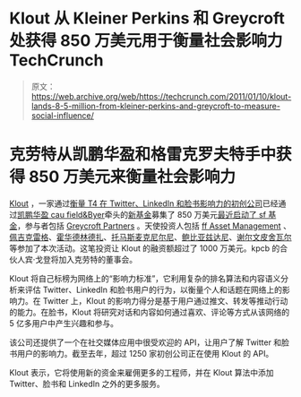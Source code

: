 # Klout 从 Kleiner Perkins 和 Greycroft 处获得 850 万美元用于衡量社会影响力 TechCrunch

> 原文：<https://web.archive.org/web/https://techcrunch.com/2011/01/10/klout-lands-8-5-million-from-kleiner-perkins-and-greycroft-to-measure-social-influence/>

# 克劳特从凯鹏华盈和格雷克罗夫特手中获得 850 万美元来衡量社会影响力

[Klout](https://web.archive.org/web/20230202230616/http://klout.com/) ，一家通过[衡量 T4 在 Twitter、LinkedIn 和脸书影响力的初创公司](https://web.archive.org/web/20230202230616/https://techcrunch.com/2009/11/17/klout-influence-twitter-list-authority/)已经通过[凯鹏华盈 cau field&Byer](https://web.archive.org/web/20230202230616/http://www.crunchbase.com/financial-organization/kleiner-perkins-caufield-byers)牵头的[新基金](https://web.archive.org/web/20230202230616/http://www.prnewswire.com/news-releases/113198964.html)募集了 850 万美元[最近启动了 sf 基金](https://web.archive.org/web/20230202230616/http://klout.com/blog/2011/01/taking-klout-to-the-next-level/)，参与者包括 [Greycroft Partners](https://web.archive.org/web/20230202230616/http://www.crunchbase.com/financial-organization/greycroft-partners) 。天使投资人包括 [ff Asset Management](https://web.archive.org/web/20230202230616/http://www.crunchbase.com/financial-organization/ff-asset-management) 、[佩吉克雷格](https://web.archive.org/web/20230202230616/http://www.crunchbase.com/person/paige-craig)、[霍华德林德扎](https://web.archive.org/web/20230202230616/http://www.crunchbase.com/person/howard-lindzon)、[托马斯麦克尼尔尼](https://web.archive.org/web/20230202230616/http://www.crunchbase.com/person/tom-mcinerney)、[鲍比亚兹达尼](https://web.archive.org/web/20230202230616/http://www.crunchbase.com/person/bobby-yazdani)、[谢尔文皮舍瓦尔](https://web.archive.org/web/20230202230616/http://www.crunchbase.com/person/shervin-pishevar)等参加了本次活动。这笔投资让 Klout 的融资额超过了 1000 万美元。kpcb 的合伙人宾·戈登将加入克劳特的董事会。

Klout 将自己标榜为网络上的“影响力标准”，它利用复杂的排名算法和内容语义分析来评估 Twitter、LinkedIn 和脸书用户的行为，以衡量个人和话题在网络上的影响力。在 Twitter 上，Klout 的影响力得分是基于用户通过推文、转发等推动行动的能力。在脸书，Klout 将研究对话和内容如何通过喜欢、评论等方式从该网络的 5 亿多用户中产生兴趣和参与。

该公司还提供了一个在社交媒体应用中很受欢迎的 API，让用户了解 Twitter 和脸书用户的影响力。截至去年，超过 1250 家初创公司正在使用 Klout 的 API。

Klout 表示，它将使用新的资金来雇佣更多的工程师，并在 Klout 算法中添加 Twitter、脸书和 LinkedIn 之外的更多服务。